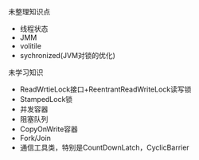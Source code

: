 未整理知识点  
* 线程状态   
* JMM 
* volitile
* sychronized(JVM对锁的优化)

未学习知识  
* ReadWrtieLock接口+ReentrantReadWriteLock读写锁  
* StampedLock锁  
* 并发容器 
* 阻塞队列
* CopyOnWrite容器
* Fork/Join
* 通信工具类，特别是CountDownLatch，CyclicBarrier